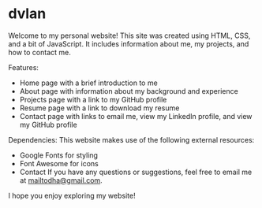 # dvlan

Welcome to my personal website! This site was created using HTML, CSS, and a bit of JavaScript. It includes information about me, my projects, and how to contact me.

Features:

- Home page with a brief introduction to me
- About page with information about my background and experience
- Projects page with a link to my GitHub profile
- Resume page with a link to download my resume
- Contact page with links to email me, view my LinkedIn profile, and view my GitHub profile

Dependencies:
This website makes use of the following external resources:

- Google Fonts for styling
- Font Awesome for icons
- Contact
If you have any questions or suggestions, feel free to email me at mailtodha@gmail.com.

I hope you enjoy exploring my website!
